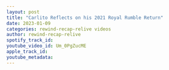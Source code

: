 ```yaml
---
layout: post
title: "Carlito Reflects on his 2021 Royal Rumble Return"
date: 2023-01-09
categories: rewind-recap-relive videos
author: rewind-recap-relive
spotify_track_id: 
youtube_video_id: Um_0PgZucME
apple_track_id: 
youtube_metadata: 
---
```

